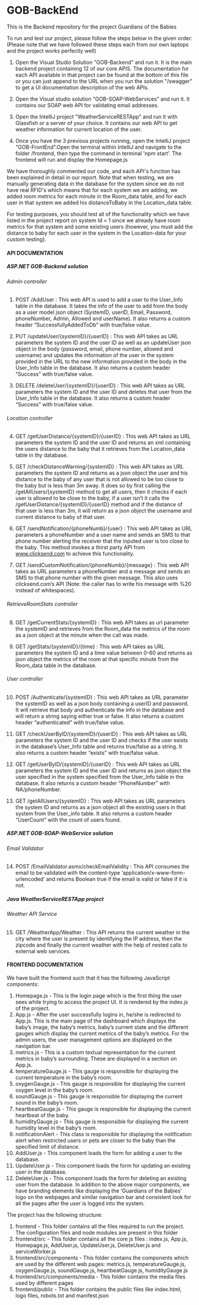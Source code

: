 # GOB-BackEnd
This is the Backend repository for the project Guardians of the Babies

To run and test our project, please follow the steps below in the given order:
(Please note that we have followed these steps each from our own laptops and the project works perfectly well)

1) Open the Visual Studio Solution "GOB-Backend" and run it. It is the main backend project containing 12 of our core APIS. The documentation for each API available in that project can be found at the bottom of this file or you can just append to the URL when you run the solution "/swagger" to get a UI documentation description of the web APIs.

2) Open the Visual studio solution "GOB-SOAP-WebServices" and run it. It contains our SOAP web API for validating email addresses.

3) Open the IntelliJ project "WeatherServiceRESTApp" and run it with Glassfish or a server of your choice. It contains our web API to get weather information for current location of the user.

4) Once you have the 3 previous projects running, open the IntelliJ project "GOB-FrontEnd".Open the terminal within IntelliJ and navigate to the folder /frontend, then type the command in terminal 'npm start'. The frontend will run and display the Homepage.js

We have thoroughly commented our code, and each API's function has been explained in detail in our report. Note that when testing, we are manually generating data in the database for the system since we do not have real RFID's which means that for each system we are adding, we added room metrics for each minute in the Room_data table, and for each user in that system we added his distanceToBaby in the Location_data table.  

For testing purposes, you should test all of the functionality which we have listed in the project report on system Id = 1 since we already have room metrics for that system and some existing users (however, you must add the distance to baby for each user in the system in the Location-data for your custom testing). 

#### API DOCUMENTATION

##### ASP.NET GOB-Backend solution
###### Admin controller

1.	POST /AddUser : This web API is used to add a user to the User_Info table in the database. It takes the info of the user to add from the body as a user model json object (SystemID, userID, Email, Password, phoneNumber, Admin, Allowed and userName). It also returns a custom header “SuccessfullyAddedToDb” with true/false value.

2.	PUT /updateUser/{systemID}/{userID} : This web API takes as URL parameters the system ID and the user ID as well as an updateUser json object in the body (password, email, phone number, allowed and username) and updates the information of the user in the system provided in the URL to the new information provided in the body in the User_Info table in the database. It also returns a custom header “Success” with true/false value.

3.	DELETE /deleteUser/{systemID}/{userID} : This web API takes as URL parameters the system ID and the user ID and deletes that user from the User_Info table in the database. It also returns a custom header “Success” with true/false value.

###### Location controller

4.	GET /getUserDistance/{systemID}/{userID} : This web API takes as URL parameters the system ID and the user ID and returns an xml containing the users distance to the baby that it retrieves from the Location_data table in thy database. 

5.	GET /checkDistanceWarning/{systemID} : This web API takes as URL parameters the system ID and returns as a json object the user and his distance to the baby of any user that is not allowed to be too close to the baby but is less than 3m away. It does so by first calling the /getAllUsers/{systemID} method to get all users, then it checks if each user is allowed to be close to the baby, if a user isn’t it calls the /getUserDistance/{systemID}/{userID} method and if the distance of that user is less than 3m, it will return as a json object the username and current distance to baby of that user. 

6.	GET /sendNotification/{phoneNumb}/{user} : This web API takes as URL parameters a phoneNumber and a user name and sends an SMS to that phone number alerting the receiver that the inputed user is too close to the baby. This method invokes a thirst party API from www.clicksend.com to achieve this functionality. 

7.	GET /sendCustomNotification/{phoneNumb}/{message} : This web API takes as URL parameters a phoneNumber and a message and sends an SMS to that phone number with the given message. This also uses clicksend.com’s API (Note: the caller has to write his message with %20 instead of whitespaces).

###### RetrieveRoomStats controller

8.	GET /getCurrentStats/{systemID} : This web API takes as url parameter the systemID and retrieves from the Room_data the metrics of the room as a json object at the minute when the call was made.

9.	GET /getStats/{systemID}/{time} : This web API takes as URL parameters the system ID and a time value between 0-60 and returns as json object the metrics of the room at that specific minute from the Room_data table in the database.

###### User controller

10.	POST /Authenticate/{systemID} : This web API takes as URL parameter the systemID as well as a json body containing a userID and password. It will retrieve that body and authenticate the info in the database and will return a string saying either true or false. It also returns a custom header “authenticated” with true/false value.

11.	GET /checkUserByID/{systemID}/{userID} : This web API takes as URL parameters the system ID and the user ID and checks if the user exists in the database’s User_Info table and returns true/false as a string. It also returns a custom header “exists” with true/false value.

12.	GET /getUserByID/{systemID}/{userID} : This web API takes as URL parameters the system ID and the user ID and returns as json object the user specified in the system specified from the User_Info table in the database. It also returns a custom header “PhoneNumber” with NA/phoneNumber.

13.	GET /getAllUsers/{systemID} : This web API takes as URL parameters the system ID and returns as a json object all the existing users in that system from the User_info table. It also returns a custom header “UserCount” with the count of users found.

##### ASP.NET GOB-SOAP-WebService solution
###### Email Validator

14.	POST /EmailValidator.asmx/checkEmailValidity : This API consumes the email to be validated with the content-type ‘application/x-www-form-urlencoded’ and returns Boolean true if the email is valid or false if it is not.

##### Java WeatherServiceRESTApp project
###### Weather API Service

15.	GET /WeatherApp/Weather :  This API returns the current weather in the city where the user is present by identifying the IP address, then the zipcode and finally the current weather with the help of nested calls to external web services.


#### FRONTEND DOCUMENTATION
We have built the frontend such that it has the following JavaScript components:
1.	Homepage.js - This is the login page which is the first thing the user sees while trying to access the project UI. It is rendered by the index.js of the project.
2.	App.js - After the user successfully logins in, he/she is redirected to App.js. This is the main page of the dashboard which displays the baby’s image, the baby’s metrics, baby’s current state and the different gauges which display the current metrics of the baby’s metrics. For the admin users, the user management options are displayed on the navigation bar.
3.	metrics.js - This is a custom textual representation for the current metrics in baby’s surrounding. These are displayed in a section on App.js.
4.	temperatureGauge.js - This gauge is responsible for displaying the current temperature in the baby’s room.
5.	oxygenGauge.js - This gauge is responsible for displaying the current oxygen level in the baby’s room.
6.	soundGauge.js - This gauge is responsible for displaying the current sound in the baby’s room.
7.	heartbeatGauge.js - This gauge is responsible for displaying the current heartbeat of the baby.
8.	humidityGauge.js - This gauge is responsible for displaying the current humidity level in the baby’s room.
9.	notificationAlert - This class is responsible for displaying the notification alert when restricted users or pets are closer to the baby than the specified limit of distance.
10.	AddUser.js - This component loads the form for adding a user to the database.
11.	UpdateUser.js - This component loads the form for updating an existing user in the database.
12.	DeleteUser.js - This component loads the form for deleting an existing user from the database.
In addition to the above major components, we have branding elements like displaying the ‘Guardians of the Babies’ logo on the webpages and similar navigation bar and consistent look for all the pages after the user is logged into the system.

The project has the following structure:
1. frontend - This folder contains all the files required to run the project. The configuration files and node modules are present in this folder
2. frontend/src - This folder contains all the core js files : index.js, App.js, Homepage.js, AddUser.js, UpdateUser.js, DeleteUser.js and serviceWorker.js
3. frontend/src/components - This folder contains the components which are used by the different web pages: metrics.js, temperatureGauge.js, oxygenGauge.js, soundGauge.js, heartbeatGauge.js, humidityGauge.js
4. frontend/src/components/media - This folder contains the media files used by different pages
5. frontend/public - This folder contains the public files like index.html, logo files, robots.txt and manifest.json
